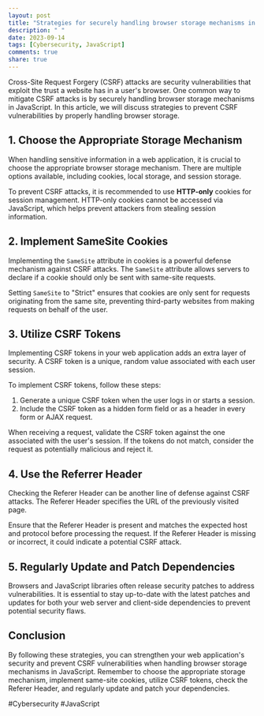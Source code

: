 ```yaml
---
layout: post
title: "Strategies for securely handling browser storage mechanisms in JavaScript to prevent CSRF vulnerabilities"
description: " "
date: 2023-09-14
tags: [Cybersecurity, JavaScript]
comments: true
share: true
---
```


Cross-Site Request Forgery (CSRF) attacks are security vulnerabilities that exploit the trust a website has in a user's browser. One common way to mitigate CSRF attacks is by securely handling browser storage mechanisms in JavaScript. In this article, we will discuss strategies to prevent CSRF vulnerabilities by properly handling browser storage.

## 1. Choose the Appropriate Storage Mechanism

When handling sensitive information in a web application, it is crucial to choose the appropriate browser storage mechanism. There are multiple options available, including cookies, local storage, and session storage. 

To prevent CSRF attacks, it is recommended to use **HTTP-only** cookies for session management. HTTP-only cookies cannot be accessed via JavaScript, which helps prevent attackers from stealing session information.

## 2. Implement SameSite Cookies

Implementing the `SameSite` attribute in cookies is a powerful defense mechanism against CSRF attacks. The `SameSite` attribute allows servers to declare if a cookie should only be sent with same-site requests.

Setting `SameSite` to "Strict" ensures that cookies are only sent for requests originating from the same site, preventing third-party websites from making requests on behalf of the user.

## 3. Utilize CSRF Tokens

Implementing CSRF tokens in your web application adds an extra layer of security. A CSRF token is a unique, random value associated with each user session. 

To implement CSRF tokens, follow these steps:

1. Generate a unique CSRF token when the user logs in or starts a session.
2. Include the CSRF token as a hidden form field or as a header in every form or AJAX request.

When receiving a request, validate the CSRF token against the one associated with the user's session. If the tokens do not match, consider the request as potentially malicious and reject it.

## 4. Use the Referrer Header

Checking the Referer Header can be another line of defense against CSRF attacks. The Referer Header specifies the URL of the previously visited page.

Ensure that the Referer Header is present and matches the expected host and protocol before processing the request. If the Referer Header is missing or incorrect, it could indicate a potential CSRF attack.

## 5. Regularly Update and Patch Dependencies

Browsers and JavaScript libraries often release security patches to address vulnerabilities. It is essential to stay up-to-date with the latest patches and updates for both your web server and client-side dependencies to prevent potential security flaws.

## Conclusion

By following these strategies, you can strengthen your web application's security and prevent CSRF vulnerabilities when handling browser storage mechanisms in JavaScript. Remember to choose the appropriate storage mechanism, implement same-site cookies, utilize CSRF tokens, check the Referer Header, and regularly update and patch your dependencies.

#Cybersecurity #JavaScript